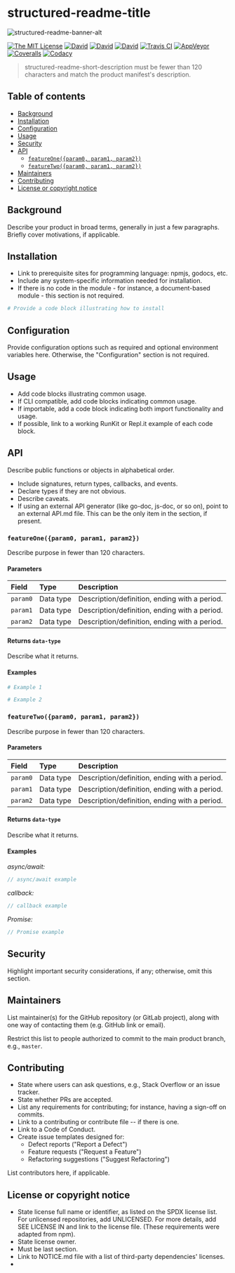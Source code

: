 # structured-readme-title

<!--  -->
![structured-readme-banner-alt](structured-readme-banner-img.png)

[![The MIT License](https://img.shields.io/badge/license-MIT-orange.svg?style=flat-square)](http://opensource.org/licenses/MIT)
[![David](https://img.shields.io/david/owner/repository.svg?style=flat-square)](https://david-dm.org/owner/repository)
[![David](https://img.shields.io/david/dev/owner/repository.svg?style=flat-square)](https://david-dm.org/owner/repository?type=dev)
[![David](https://img.shields.io/david/peer/owner/repository.svg?style=flat-square)](https://david-dm.org/owner/repository?type=peer)
[![Travis CI](https://img.shields.io/travis/owner/repository.svg?style=flat-square)](https://travis-ci.org/owner/repository)
[![AppVeyor](https://img.shields.io/appveyor/ci/owner/repository.svg?style=flat-square)]()
[![Coveralls](https://img.shields.io/coveralls/owner/repository.svg?style=flat-square)]()
[![Codacy](https://img.shields.io/codacy/id.svg?style=flat-square)]()

> structured-readme-short-description must be fewer than 120 characters and match the product manifest's description.

## Table of contents

<!-- Required, unless your README is shorter than 100 lines. -->

- [Background](#background)
- [Installation](#installation)
- [Configuration](#configuration)
- [Usage](#usage)
- [Security](#security)
- [API](#api)
  - [`featureOne({param0, param1, param2})`](#featureoneparam0--param1--param2)
  - [`featureTwo({param0, param1, param2})`](#featuretwoparam0--param1--param2)
- [Maintainers](#maintainers)
- [Contributing](#contributing)
- [License or copyright notice](#license-or-copyright-notice)

## Background

Describe your product in broad terms, generally in just a few paragraphs. Briefly cover motivations, if applicable.

## Installation

- Link to prerequisite sites for programming language: npmjs, godocs, etc.
- Include any system-specific information needed for installation.
- If there is no code in the module - for instance, a document-based module - this section is not required.

```bash
# Provide a code block illustrating how to install

```

## Configuration

Provide configuration options such as required and optional environment variables here. Otherwise, the "Configuration" section is not required.

## Usage

- Add code blocks illustrating common usage.
- If CLI compatible, add code blocks indicating common usage.
- If importable, add a code block indicating both import functionality and usage.
- If possible, link to a working RunKit or Repl.it example of each code block.

## API

Describe public functions or objects in alphabetical order.

- Include signatures, return types, callbacks, and events.
- Declare types if they are not obvious.
- Describe caveats.
- If using an external API generator (like go-doc, js-doc, or so on), point to an external API.md file. This can be the only item in the section, if present.

### `featureOne({param0, param1, param2})`

Describe purpose in fewer than 120 characters.

#### Parameters

| Field    | Type      | Description                                   |
| :------- | :-------- | :-------------------------------------------- |
| `param0` | Data type | Description/definition, ending with a period. |
| `param1` | Data type | Description/definition, ending with a period. |
| `param2` | Data type | Description/definition, ending with a period. |

#### Returns `data-type`

Describe what it returns.

#### Examples

```python
# Example 1

```

```python
# Example 2

```

### `featureTwo({param0, param1, param2})`

Describe purpose in fewer than 120 characters.

#### Parameters

| Field    | Type      | Description                                   |
| :------- | :-------- | :-------------------------------------------- |
| `param0` | Data type | Description/definition, ending with a period. |
| `param1` | Data type | Description/definition, ending with a period. |
| `param2` | Data type | Description/definition, ending with a period. |

#### Returns `data-type`

Describe what it returns.

#### Examples

_async/await:_

```javascript
// async/await example

```

_callback:_

```javascript
// callback example

```

_Promise:_

```javascript
// Promise example

```

## Security

Highlight important security considerations, if any; otherwise, omit this section.

## Maintainers

List maintainer(s) for the GitHub repository (or GitLab project), along with one way of contacting them (e.g. GitHub link or email).

Restrict this list to people authorized to commit to the main product branch, e.g., `master`.

## Contributing

- State where users can ask questions, e.g., Stack Overflow or an issue tracker.
- State whether PRs are accepted.
- List any requirements for contributing; for instance, having a sign-off on commits.
- Link to a contributing or contribute file -- if there is one.
- Link to a Code of Conduct.
- Create issue templates designed for:
  - Defect reports ("Report a Defect")
  - Feature requests ("Request a Feature")
  - Refactoring suggestions ("Suggest Refactoring")

List contributors here, if applicable.

## License or copyright notice

- State license full name or identifier, as listed on the SPDX license list. For unlicensed repositories, add UNLICENSED. For more details, add SEE LICENSE IN <filename> and link to the license file. (These requirements were adapted from npm).
- State license owner.
- Must be last section.
- Link to NOTICE.md file with a list of third-party dependencies' licenses.
-